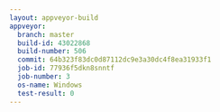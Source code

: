 ```yaml
---
layout: appveyor-build
appveyor:
  branch: master
  build-id: 43022868
  build-number: 506
  commit: 64b323f83dc0d87112dc9e3a30dc4f8ea31933f1
  job-id: 77936f5dkn8snntf
  job-number: 3
  os-name: Windows
  test-result: 0
---
```


